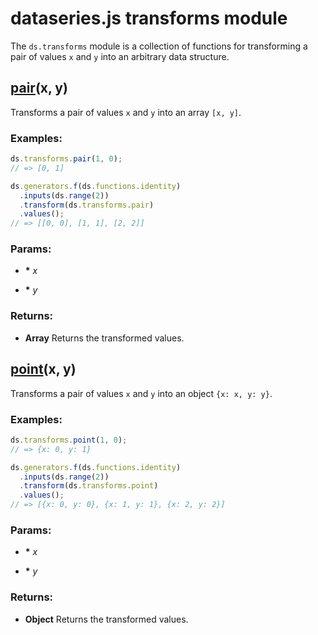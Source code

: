 

# dataseries.js transforms module

The `ds.transforms` module is a collection of functions for transforming a pair of values `x` and `y` into an arbitrary data structure.

## <a name="pair" href="#">pair</a>(x, y)

Transforms a pair of values `x` and `y` into an array `[x, y]`.

### Examples:

```javascript
ds.transforms.pair(1, 0);
// => [0, 1]

ds.generators.f(ds.functions.identity)
  .inputs(ds.range(2))
  .transform(ds.transforms.pair)
  .values();
// => [[0, 0], [1, 1], [2, 2]]
```

### Params:

* **\*** *x* 

* **\*** *y* 

### Returns:

* **Array** Returns the transformed values.

## <a name="point" href="#">point</a>(x, y)

Transforms a pair of values `x` and `y` into an object `{x: x, y: y}`.

### Examples:

```javascript
ds.transforms.point(1, 0);
// => {x: 0, y: 1}

ds.generators.f(ds.functions.identity)
  .inputs(ds.range(2))
  .transform(ds.transforms.point)
  .values();
// => [{x: 0, y: 0}, {x: 1, y: 1}, {x: 2, y: 2}]
```

### Params:

* **\*** *x* 

* **\*** *y* 

### Returns:

* **Object** Returns the transformed values.
